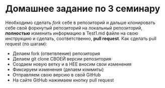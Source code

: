 # Домашнее задание по 3 семинару

Необходимо сделать *fork* себе в репозиторий и дальше клонировать себе свой форкнутый репозиторий на локальный репозиторий, ***полностью*** изменить информацию в Test1.md файле на свою инструкцию и сделать, соответственно, **pull request**.
Как сделать pull request (по шагам):

- Делаем fork (ответвление) репозитория
- Делаем git clone СВОЕЙ версии репозитория
- Создаем новую ветку и в НЕЕ вносим свои изменения
- Фиксируем изменения (делаем коммиты)
- Отправляем свою версию в свой GitHub
- На сайте GitHub нажимаем кнопку pull request